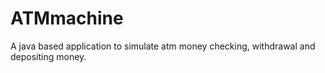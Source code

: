 # ATMmachine
A java based application to simulate atm money checking, withdrawal and depositing money.
